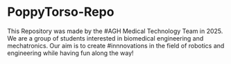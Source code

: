 # PoppyTorso-Repo

This Repository was made by the #AGH Medical Technology Team in 2025. We are a group of students interested in biomedical engineering and mechatronics. Our aim is to create #innnovations in the field of robotics and engineering while having fun along the way!
